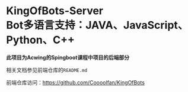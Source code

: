 # KingOfBots-Server <br/> Bot多语言支持：JAVA、JavaScript、Python、C++

**此项目为Acwing的Spingboot课程中项目的后端部分**

相关文档参见前端仓库的`README.md`

前端仓库访问：<https://github.com/Coooolfan/KingOfBots>
